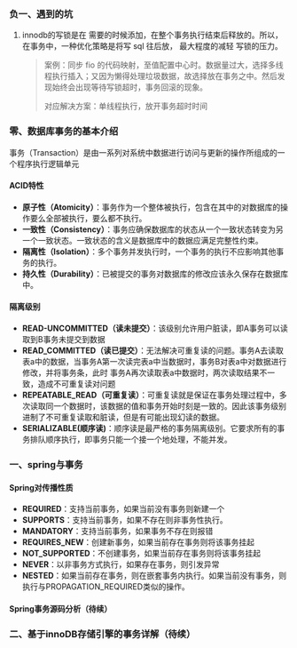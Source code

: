 ### 负一、遇到的坑

1. innodb的写锁是在 需要的时候添加，在整个事务执行结束后释放的。所以，在事务中，一种优化策略是将写 sql 往后放， 最大程度的减轻 写锁的压力。

   > 案例：同步 fio 的代码映射，至值配置中心时。数据量过大，选择多线程执行插入；又因为懒得处理垃圾数据，故选择放在事务之中。然后发现始终会出现等待写锁超时，事务回滚的现象。
   >
   > 对应解决方案：单线程执行，放开事务超时时间

### 零、数据库事务的基本介绍

事务（Transaction）是由一系列对系统中数据进行访问与更新的操作所组成的一个程序执行逻辑单元

#### ACID特性
- **原子性（Atomicity）**：事务作为一个整体被执行，包含在其中的对数据库的操作要么全部被执行，要么都不执行。
- **一致性（Consistency）**：事务应确保数据库的状态从一个一致状态转变为另一个一致状态。一致状态的含义是数据库中的数据应满足完整性约束。
- **隔离性（Isolation）**：多个事务并发执行时，一个事务的执行不应影响其他事务的执行。
- **持久性（Durability）**：已被提交的事务对数据库的修改应该永久保存在数据库中。 

#### 隔离级别
- **READ-UNCOMMITTED（读未提交）**：该级别允许用户脏读，即A事务可以读取到B事务未提交到数据
- **READ_COMMITTED（读已提交）**：无法解决可重复读的问题。事务A去读取表a中的数据，当事务A第一次读完表a中当数据时，事务B对表a中对数据进行修改，并将事务条，此时 事务A再次读取表a中数据时，两次读取结果不一致，造成不可重复读对问题
- **REPEATABLE_READ（可重复读）**：可重复读就是保证在事务处理过程中，多次读取同一个数据时，该数据的值和事务开始时刻是一致的。因此该事务级别进制了不可重复读取和脏读，但是有可能出现幻读的数据。
- **SERIALIZABLE(顺序读)**：顺序读是最严格的事务隔离级别。它要求所有的事务排队顺序执行，即事务只能一个接一个地处理，不能并发。


### 一、spring与事务
#### Spring对传播性质
- **REQUIRED**：支持当前事务，如果当前没有事务则新建一个
- **SUPPORTS**：支持当前事务，如果不存在则非事务性执行。
- **MANDATORY**：支持当前事务，如果事务不存在则报错
- **REQUIRES_NEW**：创建新事务，如果当前存在事务则将该事务挂起
- **NOT_SUPPORTED**：不创建事务，如果当前存在事务则将该事务挂起
- **NEVER**：以非事务方式执行，如果存在事务，则引发异常
- **NESTED**：如果当前存在事务，则在嵌套事务内执行。如果当前没有事务，则执行与PROPAGATION_REQUIRED类似的操作。

#### Spring事务源码分析（待续）


### 二、基于innoDB存储引擎的事务详解（待续）